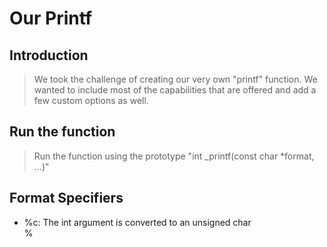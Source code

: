 # Our Printf

## Introduction

>We took the challenge of creating our very own "printf" function. We wanted to include most of the capabilities that are offered and add a few custom options as well.

## Run the function

>Run the function using the prototype "int _printf(const char *format, ...)"

## Format Specifiers
<ul>
  <li>%c: The int argument is converted to an unsigned char</li>
  <l1>%
